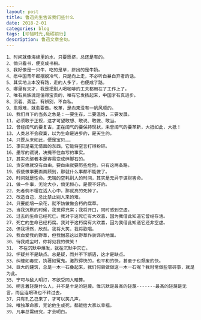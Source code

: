 ```yaml
---
layout: post
title: 鲁迅先生告诉我们些什么
date: 2018-2-01
categories: blog
tags: [珍惜时光,砥砺前行]
description: 鲁迅文章金句。
---
```


    1、时间就像海绵里的水，只要愿挤，总还是有的。
    2、倘只看书，便变成书橱。
    3、我好像是一只牛，吃的是草，挤出的是牛奶。
    4、愿中国青年都摆脱冷气，只是向上走，不必听自暴自弃者的话。
    5、其实地上本没有路，走的人多了，也便成了路。
    6、哪里有天才，我是把别人喝咖啡的工夫都用在了工作上了。
    7、唯有民族魂是值得宝贵的，唯有它发扬起来，中国才有真进步。
    8、沉着、勇猛，有辨别，不自私。
    9、愈艰难，就愈要做。改革，是向来没有一帆风顺的。
    10、我们目下的当务之急是：一要生存，二要温饱，三要发展。
    11、必须敢于正视，这才可望敢想、敢说、敢做、敢当。
    12、曾经阔气的要复古，正在阔气的要保持现状，未曾阔气的要革新，大抵如此，大抵！
    13、人类总不会寂寞，以为生命是进步的，是天生的。
    14、只要从来如此，便是宝贝……
    15、事实是毫无情面的东西，它能将空言打得粉碎。
    16、墨写的谎说，决掩不住血写的事实。
    17、其实先驱者本是容易变成绊脚石的。
    18、贪安稳就没有自由，要自由就要历些危险。只有这两条路。
    19、假使做事要面面顾到，那就什么事都不能做了。
    20、时间就是性命。无端的空耗别人的时间，其实是无异于谋财害命。
    21、做一件事，无论大小，倘无恒心，是很不好的。
    22、死者倘不埋在活人心中，那就真的死掉了。
    23、改造自己，总比禁止别人来的难。
    24、只要能培一朵花，就不妨做做会朽的腐草。
    25、当我沉默的时候，我觉得充实；我将开口，同时感到空虚。
    26、过去的生命已经死亡。我对于这死亡有大欢喜，因为我借此知道它曾经存活。
    27、死亡的生命已经朽腐。我对于这朽腐有大欢喜，因为我借此知道它还非空虚。
    28、但我坦然，欣然。我将大笑，我将歌唱。
    29、我自爱我的野草，但我憎恶这以野草作装饰的地面。
    30、待我成尘时，你将见我的微笑！
    31、 不在沉默中爆发，就在沉默中灭亡。
    32、怀疑并不是缺点。总是疑，而并不下断语，这才是缺点。
    33、纠缠如毒蛇，执著如冤鬼。激烈得快的，也平和的快，甚至于也颓废的快。
    34、巨大的建筑，总是一木一石叠起来，我们何尝做做这一木一石呢？我时常做些零碎事，就是为此。
    35、宁可与敌人明打，不欲受同人暗算。
    36、明言着轻蔑什么人，并不是十足的轻蔑。惟沉默是最高的轻蔑-------最高的轻蔑是无言，而且连眼珠也不转过去。
    37、只有孔乙己来了，才可以笑几声。
    38、唯独革命家，无论他生或死，都能给大家以幸福。
    39、凡事总需研究，才会明白。













